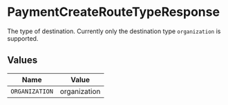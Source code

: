 # PaymentCreateRouteTypeResponse

The type of destination. Currently only the destination type `organization` is supported.


## Values

| Name           | Value          |
| -------------- | -------------- |
| `ORGANIZATION` | organization   |